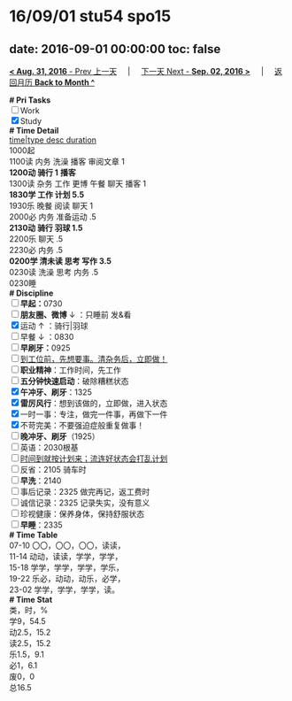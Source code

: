 # 16/09/01 stu54 spo15

date: 2016-09-01 00:00:00
toc: false
---
[**< Aug. 31, 2016** - Prev 上一天](/lifelogs/2016/08/d31.html) &nbsp; &nbsp; | &nbsp; &nbsp; [下一天 Next - **Sep. 02, 2016 >**](/lifelogs/2016/09/d02.html) &nbsp; &nbsp; |  &nbsp; &nbsp; [返回月历 **Back to Month ^**](/lifelogs/2016/09/index.html)
<br/><div><b># Pri Tasks</b></div><div><input type="checkbox"/>Work</div><div><input checked="true" type="checkbox"/>Study</div><div><b># Time Detail</b></div><div><u>time|type desc duration</u></div><div>1000起</div><div>1100读 内务 洗澡 播客 审阅文章 1</div><div><b>1200动 骑行 1</b> <b>播客</b></div><div>1300读 杂务 工作 更博 午餐 聊天 播客 1</div><div><b>1830学 工作 计划 5.5</b></div><div>1930乐 晚餐 阅读 聊天 1</div><div>2000必 内务 准备运动 .5</div><div><b>2130动 骑行 羽球 1.5</b></div><div>2200乐 聊天 .5</div><div>2230必 内务 .5</div><div><b>0200学 清未读 思考 写作 3.5</b></div><div>0230读 洗澡 思考 内务 .5</div><div>0230睡</div><div><b># Discipline</b></div><div><b><input type="checkbox"/></b><b>早起：</b>0730</div><div><b><input type="checkbox"/></b><b>朋友圈、微博</b> ↓ ：只睡前 发&amp;看</div><div><input checked="true" type="checkbox"/>运动 ↑ ：骑行|羽球</div><div><input type="checkbox"/>早餐 ↓ ：0830</div><div><b><input type="checkbox"/></b><b>早刷牙：</b>0925</div><div><input type="checkbox"/><u>到工位前，先想要事。清杂务后，立即做！</u></div><div><input type="checkbox"/><b>职业精神</b>：工作时间，先工作</div><div><input type="checkbox"/><b>五分钟快速启动</b>：破除糟糕状态</div><div><input checked="true" type="checkbox"/><b>午冲牙、刷牙</b>：1325</div><div><input checked="true" type="checkbox"/><b>雷厉风行</b>：想到该做的，立即做，进入状态</div><div><input checked="true" type="checkbox"/>一时一事：专注，做完一件事，再做下一件</div><div><input checked="true" type="checkbox"/>不苛完美：不要强迫症般重复做事！</div><div><b><input type="checkbox"/></b><b>晚冲牙、刷牙</b>（1925）</div><div><input type="checkbox"/>英语：2030根基</div><div><u><input type="checkbox"/></u><u>时间到就按计划来；流连好状态会打乱计划</u></div><div><input type="checkbox"/>反省：2105 骑车时</div><div><input type="checkbox"/><b>早洗</b>：2140</div><div><input type="checkbox"/>事后记录：2325 做完再记，返工费时</div><div><input type="checkbox"/>诚信记录：2325 记录失实，没有意义</div><div><input type="checkbox"/>珍视健康：保养身体，保持舒服状态</div><div><input type="checkbox"/><b>早睡</b>：2335</div><div><b># Time Table</b></div><div>07-10 〇〇，〇〇，〇〇，读读，</div><div>11-14 动动，读读，学学，学学，</div><div>15-18 学学，学学，学学，学乐，</div><div>19-22 乐必，动动，动乐，必学，</div><div>23-02 学学，学学，学学，读。</div><div><b># Time Stat</b></div><div>类，时，%</div><div>学9，54.5</div><div>动2.5，15.2</div><div>读2.5，15.2</div><div>乐1.5，9.1</div><div>必1，6.1</div><div>废0，0</div><div>总16.5</div>
